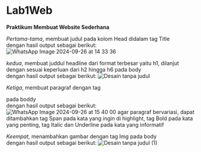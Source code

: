 # Lab1Web

<b>Praktikum Membuat Website Sederhana</b>

<i>Pertama-tama</i>, membuat judul pada kolom Head didalam tag Title <br>
dengan hasil output sebagai berikut:
![WhatsApp Image 2024-09-26 at 14 33 36](https://github.com/user-attachments/assets/470c67cc-3d3f-47c1-8fad-9fe7d07bb92e)


<i>kedua</i>, membuat juddul headline dari format terbesar yaitu h1, dilanjut dengan sesuai keperluan dari h2 hingga h6 pada body <br>
dengan hasil output sebagai berikut:
![Desain tanpa judul](https://github.com/user-attachments/assets/acbc4dfc-ec90-49b9-81c8-098493161250)


<i>Ketiga</i>, membuat paragraf dengan tag <p> pada boddy <br>
dengan hasil output sebagai berikut:
![WhatsApp Image 2024-09-26 at 15 40 00](https://github.com/user-attachments/assets/eb73a314-ff39-4e0e-945f-9aed53b21c2f)
agar paragraf bervariasi, dapat ditambahkan tag Span pada kata yang ingin di highlight, tag Bold pada kata yang penting, tag Italic dan Underline pada kata yang informatif


<i>Keempat</i>, menambahkan gambar dengan tag Img pada body <br>
dengan hasil output sebagai berikut:
![Desain tanpa judul (1)](https://github.com/user-attachments/assets/969095e0-4335-4603-ab42-b2263f22b998)
